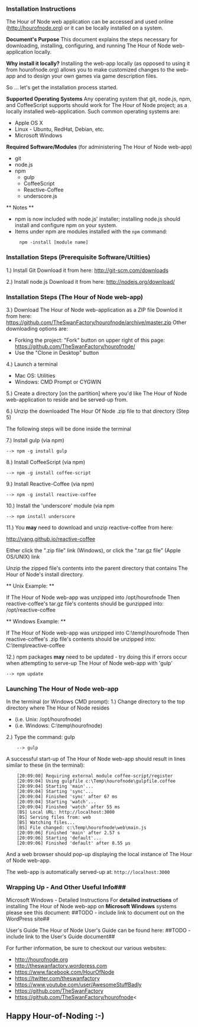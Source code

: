 ### Installation Instructions ###

The Hour of Node web application can be accessed and used online (http://hourofnode.org) or it can be locally installed on a system.  

**Document's Purpose**
This document explains the steps necessary for downloading, installing, configuring, and running The Hour of Node web-application locally.

**Why install it locally?**
Installing the web-app locally (as opposed to using it from hourofnode.org) allows you to make customized changes to the web-app and to design your own games via game description files.

So ... let's get the installation process started.

**Supported Operating Systems**
Any operating system that git, node.js, npm, and CoffeeScript supports should work for The Hour of Node project; as a locally installed web-application.  Such common operating systems are:

  * Apple OS X
  * Linux - Ubuntu, RedHat, Debian, etc.
  * Microsoft Windows

**Required Software/Modules**
(for administering The Hour of Node web-app)

  * git
  * node.js
  * npm
    * gulp
    * CoffeeScript
    * Reactive-Coffee
    * underscore.js

** Notes **
  *  npm is now included with node.js' installer; installing node.js should install and configure npm on your system.
  *  Items under npm are modules  installed with the `npm` command:
```  
     npm -install [module name]
```

### Installation Steps (Prerequisite Software/Utilties) ###

1.) Install Git
  Download it from here: http://git-scm.com/downloads

2.) Install node.js
  Download it from here: http://nodejs.org/download/

### Installation Steps (The Hour of Node web-app) ###
3.) Download The Hour of Node web-application as a ZIP file
  Downlod it from here: https://github.com/TheSwanFactory/hourofnode/archive/master.zip
  Other downloading options are:
  * Forking the project: "Fork" button on upper right of this page: https://github.com/TheSwanFactory/hourofnode/
  * Use the "Clone in Desktop" button

4.) Launch a terminal

  * Mac OS: Utilities
  * Windows: CMD Prompt or CYGWIN

5.) Create a directory [on the partition] where you'd like The Hour of Node web-application to reside and be served-up from.

6.) Unzip the downloaded The Hour Of Node .zip file to that directory (Step 5)

The following steps will be done inside the terminal

7.) Install gulp (via npm)
```
--> npm -g install gulp
```
8.) Install CoffeeScript (via npm)
```
--> npm -g install coffee-script
```
9.) Install Reactive-Coffee (via npm)
```
--> npm -g install reactive-coffee
```

10.) Install the 'underscore' module (via npm
```
--> npm install underscore
```

11.) You **may** need to download and unzip reactive-coffee from here:

http://yang.github.io/reactive-coffee

Either click the ".zip file" link (Windows), or click the ".tar.gz file" (Apple OS/UNIX) link

Unzip the zipped file's contents into the parent directory that contains The Hour of Node's install directory.  

** Unix Example: **

If The Hour of Node web-app was unzipped into /opt/hourofnode
Then reactive-coffee's tar.gz file's contents should be gunzipped into: /opt/reactive-coffee

** Windows Example: **

If The Hour of Node web-app was unzipped into C:\temp\hourofnode
Then reactive-coffee's .zip file's contents should be unzipped into: C:\temp\reactive-coffee

12.) npm packages **may** need to be updated - try doing this if errors occur when attempting to serve-up The Hour of Node web-app with 'gulp' 
```
--> npm update
```

### Launching The Hour of Node web-app ###
In the terminal (or Windows CMD prompt):
1.) Change directory to the top directory where The Hour of Node resides

  * (i.e. Unix: /opt/hourofnode)
  * (i.e. Windows: C:\temp\hourofnode)

2.) Type the command: gulp
```
    --> gulp
```
A successful start-up of The Hour of Node web-app should result in lines similar to these (in the terminal):
```
    [20:09:00] Requiring external module coffee-script/register
    [20:09:04] Using gulpfile c:\Temp\hourofnode\gulpfile.coffee
    [20:09:04] Starting 'main'...
    [20:09:04] Starting 'sync'...
    [20:09:04] Finished 'sync' after 67 ms
    [20:09:04] Starting 'watch'...
    [20:09:04] Finished 'watch' after 55 ms
    [BS] Local URL: http://localhost:3000
    [BS] Serving files from: web
    [BS] Watching files...
    [BS] File changed: c:\Temp\hourofnode\web\main.js
    [20:09:06] Finished 'main' after 2.57 s
    [20:09:06] Starting 'default'...
    [20:09:06] Finished 'default' after 8.55 µs
```
And a web browser should pop-up displaying the local instance of The Hour of Node web-app.

The web-app is automatically served-up at:
`http://localhost:3000`


### Wrapping Up - And Other Useful Info###
Microsoft Windows - Detailed Instructions
For **detailed instructions** of installing The Hour of Node web-app on **Microsoft Windows** systems please see this document:  ##TODO - include link to document out on the WordPress site##

User's Guide
The Hour of Node User's Guide can be found here:
  ##TODO - include link to the User's Guide document##

For further information, be sure to checkout our various websites:

  * http://hourofnode.org
  * http://theswanfactory.wordpress.com
  * https://www.facebook.com/HourOfNode
  * https://twitter.com/theswanfactory
  * https://www.youtube.com/user/AwesomeStuffBadly
  * https://github.com/TheSwanFactory
  * https://github.com/TheSwanFactory/hourofnode<


## Happy Hour-of-Noding :-) ##
